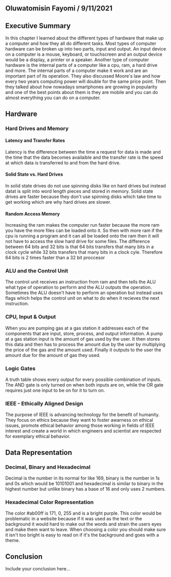 ## Oluwatomisin Fayomi / 9/11/2021

## Executive Summary 
In this chapter I learned about the different types of hardware that make up a computer and how they all do different tasks. Most types of computer hardware can be broken up into two parts, input and output. An input device on a computer is a mouse, keyboard, or touchscreen and an output device would be a display, a printer or a speaker. Another type of computer hardware is the internal parts of a computer like a cpu, ram, a hard drive and more. The internal parts of a computer make it work and are an important part of its operation. They also discussed Moore's law and how every two years computing power will double for the same price point. Then they talked about how nowadays smartphones are growing in popularity and one of the best points about them is they are mobile and you can do almost everything you can do on a computer.

## Hardware
### Hard Drives and Memory
#### Latency and Transfer Rates
Latency is the difference between the time a request for data is made and the time that the data becomes availaible and the transfer rate is the speed at which data is transferred to and from the hard drive. 
#### Solid State vs. Hard Drives
In solid state drives do not use spinning disks like on hard drives but instead datat is split into word length pieces and stored in memory. Solid state drives are faster because they don't use spinning disks which take time to get working which are why hard drives are slower.
#### Random Access Memory
Increasing the ram makes the computer run faster because the more ram you have the more files can be loaded onto it. So then with more ram if the cpu is running a program and it can all be loaded onto the ram then it will not have to access the slow hard drive for some files. The difference between 64 bits and 32 bits is that 64 bits transfers that many bits in a clock cycle while 32 bits transfers that many bits in a clock cyle. Therefore 64 bits is 2 times faster than a 32 bit proccesor
### ALU and the Control Unit
The control unit receives an instruction from ram and then tells the ALU what type of operation to perform and the ALU outputs the operation. Sometimes the ALU doesn't have to perform an operation but instead uses flags which helps the control unit on what to do when it recieves the next instruction.
### CPU, Input & Output
When you are pumping gas at a gas station it addresses each of the components that are input, store, process, and output information. A pump at a gas station input is the amount of gas used by the user. It then stores this data and then has to process the amount due by the user by multiplying the price of the gas and the amount used. Finally it outputs to the user the amount due for the amount of gas they used.
### Logic Gates 
A truth table shows every output for every possible combination of inputs. The AND gate is only turned on when both inputs are on, while the OR gate requires just one input to be on for it to turn on.
### IEEE - Ethically Aligned Design
The purpose of IEEE is advancing technology for the benefit of humanity. They focus on ethics because they want to foster awarness on ethical issues, promote ethical behavior among those working in fields of IEEE interest and create a world in which engineers and scientist are respected for exemplary ethical behavior. 
## Data Representation
### Decimal, Binary and Hexadecimal
Decimal is the number in its normal for like 169, binary is the number in 1s and 0s which would be 10101001 and hexadecimal is similar to binary in the highest number but unlike binary has a base of 16 and only uses 2 numbers.
### Hexadecimal Color Representation
The color #ab00ff is 171, 0, 255 and is a bright purple. This color would be problematic in a website because if it was used as the text or the background it would hard to make out the words and strain the users eyes and make them want to leave. When choosing a color you should make sure it isn't too bright is easy to read on if it's the background and goes with a theme.

## Conclusion
Include your conclusion here...
